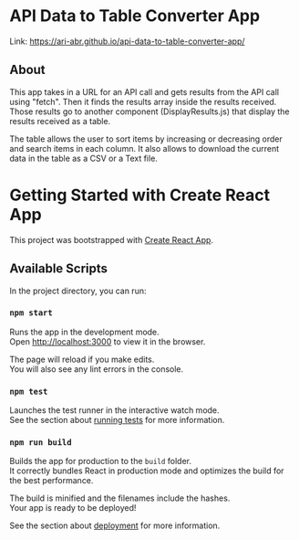# API Data to Table Converter App
Link: https://ari-abr.github.io/api-data-to-table-converter-app/

## About
This app takes in a URL for an API call and gets results from the API call using "fetch". Then it finds the results array inside the results received. Those results go to another component (DisplayResults.js) that display the results received as a table. 

The table allows the user to sort items by increasing or decreasing order and search items in each column. It also allows to download the current data in the table as a CSV or a Text file. 

# Getting Started with Create React App

This project was bootstrapped with [Create React App](https://github.com/facebook/create-react-app).

## Available Scripts

In the project directory, you can run:

### `npm start`

Runs the app in the development mode.\
Open [http://localhost:3000](http://localhost:3000) to view it in the browser.

The page will reload if you make edits.\
You will also see any lint errors in the console.

### `npm test`

Launches the test runner in the interactive watch mode.\
See the section about [running tests](https://facebook.github.io/create-react-app/docs/running-tests) for more information.

### `npm run build`

Builds the app for production to the `build` folder.\
It correctly bundles React in production mode and optimizes the build for the best performance.

The build is minified and the filenames include the hashes.\
Your app is ready to be deployed!

See the section about [deployment](https://facebook.github.io/create-react-app/docs/deployment) for more information.
